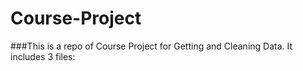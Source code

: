 Course-Project
==============

###This is a repo of Course Project for Getting and Cleaning Data. It includes 3 files:
	
